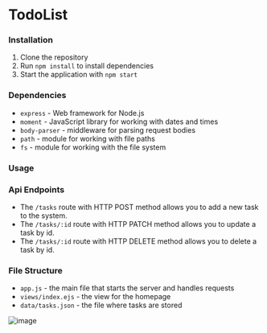 # TodoList

### Installation
1. Clone the repository
2. Run `npm install` to install dependencies
3. Start the application with `npm start`

### Dependencies
- `express` - Web framework for Node.js
- `moment` - JavaScript library for working with dates and times
- `body-parser` - middleware for parsing request bodies
- `path` - module for working with file paths
- `fs` - module for working with the file system

### Usage
### Api Endpoints
- The `/tasks` route with HTTP POST method allows you to add a new task to the system.
- The `/tasks/:id` route with HTTP PATCH method allows you to update a task by id.
- The `/tasks/:id` route with HTTP DELETE method allows you to delete a task by id.

### File Structure
- `app.js` - the main file that starts the server and handles requests
- `views/index.ejs` - the view for the homepage
- `data/tasks.json` - the file where tasks are stored

![image](https://user-images.githubusercontent.com/39243722/228525537-9a64f6af-8b19-44b1-a993-a8250e216d7c.png)
